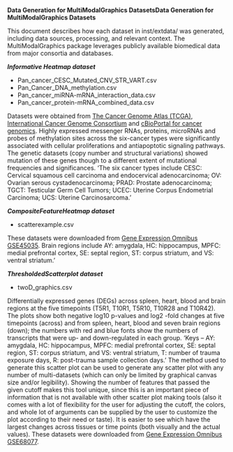 **Data Generation for MultiModalGraphics DatasetsData Generation for MultiModalGraphics Datasets**

This document describes how each dataset in inst/extdata/ was generated, including data sources, processing, and relevant context. The MultiModalGraphics package leverages publicly available biomedical data from major consortia and databases. 

***Informative Heatmap dataset***

- Pan_cancer_CESC_Mutated_CNV_STR_VART.csv
- Pan_Cancer_DNA_methylation.csv
- Pan_cancer_miRNA-mRNA_interaction_data.csv
- Pan_cancer_protein-mRNA_combined_data.csv

Datasets were obtained from [The Cancer Genome Atlas (TCGA)](https://www.google.com/url?sa=t&rct=j&q=&esrc=s&source=web&cd=&cad=rja&uact=8&ved=2ahUKEwj6j7SEidKDAxUJ_bsIHS0LAJcQFnoECAYQAQ&url=https%3A%2F%2Fwww.cancer.gov%2Fccg%2Fresearch%2Fgenome-sequencing%2Ftcga&usg=AOvVaw2DAuLgtHHkBJrTRkFONrpi&opi=89978449https://www.google.com/url?sa=t&rct=j&q=&esrc=s&source=web&cd=&cad=rja&uact=8&ved=2ahUKEwj6j7SEidKDAxUJ_bsIHS0LAJcQFnoECAYQAQ&url=https%3A%2F%2Fwww.cancer.gov%2Fccg%2Fresearch%2Fgenome-sequencing%2Ftcga&usg=AOvVaw2DAuLgtHHkBJrTRkFONrpi&opi=89978449), [International Cancer Genome Consortium](https://dcc.icgc.org/) and [cBioPortal for cancer genomics](https://www.google.com/url?sa=t&rct=j&q=&esrc=s&source=web&cd=&cad=rja&uact=8&ved=2ahUKEwiX4dvoidKDAxXegv0HHcDRBmsQFnoECAgQAQ&url=https%3A%2F%2Fwww.cbioportal.org%2F&usg=AOvVaw099aWQoFJloiAjhgTScY7c&opi=89978449). Highly expressed messenger RNAs, proteins, microRNAs and probes of methylation sites across the six-cancer types were significantly associated with cellular proliferations and antiapoptotic signaling pathways. The genetic datasets (copy number and structural variations) showed mutation of these genes though to a different extent of mutational frequencies and significances. ‘The six cancer types include CESC: Cervical squamous cell carcinoma and endocervical adenocarcinoma; OV: Ovarian serous cystadenocarcinoma; PRAD: Prostate adenocarcinoma; TGCT: Testicular Germ Cell Tumors; UCEC: Uterine Corpus Endometrial Carcinoma; UCS: Uterine Carcinosarcoma.’

***CompositeFeatureHeatmap dataset***

- scatterexample.csv

These datasets were downloaded from [Gene Expression Omnibus GSE45035](https://www.ncbi.nlm.nih.gov/geo/query/acc.cgi?acc=GSE45035). Brain regions include AY: amygdala, HC: hippocampus, MPFC: medial prefrontal cortex, SE: septal region, ST: corpus striatum, and VS: ventral striatum.’


***ThresholdedScatterplot dataset***

- twoD_graphics.csv

Differentially expressed genes (DEGs) across spleen, heart, blood and brain regions at the five timepoints (T5R1, T10R1, T5R10, T10R28 and T10R42). The plots show both negative log10 p-values and log2 -fold changes at five timepoints (across) and from spleen, heart, blood and seven brain regions (down); the numbers with red and blue fonts show the numbers of transcripts that were up- and down-regulated in each group. ‘Keys – AY: amygdala, HC: hippocampus, MPFC: medial prefrontal cortex, SE: septal region, ST: corpus striatum, and VS: ventral striatum, T: number of trauma exposure days, R: post-trauma sample collection days.’ The method used to generate this scatter plot can be used to generate any scatter plot with any number of multi-datasets (which can only be limited by graphical canvas size and/or legibility). Showing the number of features that passed the given cutoff makes this tool unique, since this is an important piece of information that is not available with other scatter plot making tools (also it comes with a lot of flexibility for the user for adjusting the cutoff, the colors, and whole lot of arguments can be supplied by the user to customize the plot according to their need or taste). It is easier to see which have the largest changes across tissues or time points (both visually and the actual values). These datasets were downloaded from [Gene Expression Omnibus GSE68077](https://www.ncbi.nlm.nih.gov/geo/query/acc.cgi?acc=GSE68077).
